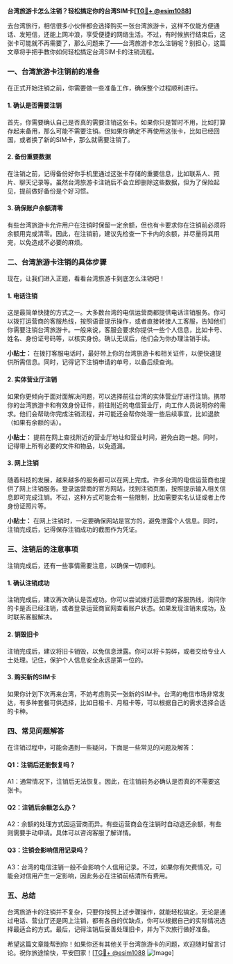 **台湾旅游卡怎么注销？轻松搞定你的台湾SIM卡[[TG💪+ @esim1088](https://t.me/s/esim1088)]**

去台湾旅行，相信很多小伙伴都会选择购买一张台湾旅游卡，这样不仅能方便通话、发短信，还能上网冲浪，享受便捷的网络生活。不过，有时候旅行结束后，这张卡可能就不再需要了，那么问题来了——台湾旅游卡怎么注销呢？别担心，这篇文章将手把手教你如何轻松搞定台湾SIM卡的注销流程。

### **一、台湾旅游卡注销前的准备**

在正式开始注销之前，你需要做一些准备工作，确保整个过程顺利进行。

#### **1. 确认是否需要注销**
首先，你需要确认自己是否真的需要注销这张卡。如果你只是暂时不用，比如打算存起来备用，那么可能不需要注销。但如果你确定不再使用这张卡，比如已经回国，或者换了新的SIM卡，那么就需要注销了。

#### **2. 备份重要数据**
在注销之前，记得备份好你手机里通过这张卡存储的重要信息，比如联系人、照片、聊天记录等。虽然台湾旅游卡注销后不会立即删除这些数据，但为了保险起见，提前做好备份是个好习惯。

#### **3. 确保账户余额清零**
有些台湾旅游卡允许用户在注销时保留一定余额，但也有卡要求你在注销前必须将余额用完或清零。因此，在注销前，建议先检查一下卡内的余额，并尽量将其用完，以免造成不必要的麻烦。

### **二、台湾旅游卡注销的具体步骤**

现在，让我们进入正题，看看台湾旅游卡到底怎么注销吧！

#### **1. 电话注销**
这是最简单快捷的方式之一。大多数台湾的电信运营商都提供电话注销服务。你可以拨打运营商的客服热线，按照语音提示操作，或者直接转接人工客服，告知他们你需要注销台湾旅游卡。一般来说，客服会要求你提供一些个人信息，比如卡号、姓名、身份证号码等，以核实身份。确认无误后，他们会为你办理注销手续。

**小贴士：** 在拨打客服电话时，最好带上你的台湾旅游卡和相关证件，以便快速提供所需信息。同时，记得记下注销申请的单号，以备后续查询。

#### **2. 实体营业厅注销**
如果你更倾向于面对面解决问题，可以选择前往台湾的实体营业厅进行注销。携带你的台湾旅游卡和有效身份证件，前往附近的电信营业厅，向工作人员说明你的需求。他们会帮助你完成注销流程，并可能还会帮你处理一些后续事宜，比如退款（如果有余额的话）。

**小贴士：** 提前在网上查找附近的营业厅地址和营业时间，避免白跑一趟。同时，记得带上所有必要的文件和物品，以免遗漏。

#### **3. 网上注销**
随着科技的发展，越来越多的服务都可以在网上完成。许多台湾的电信运营商也提供了网上注销服务。登录运营商的官方网站，找到注销页面，按照提示输入相关信息即可完成注销。不过，这种方式可能会有一些限制，比如需要实名认证或者上传身份证照片等。

**小贴士：** 在网上注销时，一定要确保网站是官方的，避免泄露个人信息。同时，注销完成后，记得保存注销成功的截图作为凭证。

### **三、注销后的注意事项**

注销完成后，还有一些事情需要注意，以确保一切顺利。

#### **1. 确认注销成功**
注销完成后，建议再次确认是否成功。你可以尝试拨打运营商的客服热线，询问你的卡是否已经注销，或者登录运营商官网查看账户状态。如果发现注销未成功，及时联系客服解决。

#### **2. 销毁旧卡**
注销完成后，建议将旧卡销毁，以免信息泄露。你可以将卡剪碎，或者交给专业人士处理。记住，保护个人信息安全永远是第一位的。

#### **3. 购买新的SIM卡**
如果你计划下次再来台湾，不妨考虑购买一张新的SIM卡。台湾的电信市场非常发达，有多种套餐可供选择，比如日租卡、月租卡等，可以根据自己的需求选择合适的卡种。

### **四、常见问题解答**

在注销过程中，可能会遇到一些疑问，下面是一些常见的问题及解答：

#### **Q1：注销后还能恢复吗？**
A1：通常情况下，注销后无法恢复。因此，在注销前务必确认是否真的不需要这张卡。

#### **Q2：注销后余额怎么办？**
A2：余额的处理方式因运营商而异。有些运营商会在注销时自动退还余额，有些则需要手动申请。具体可以咨询客服了解详情。

#### **Q3：注销会影响信用记录吗？**
A3：台湾的电信注销一般不会影响个人信用记录。不过，如果你有欠费情况，可能会对信用产生一定影响，因此务必在注销前结清所有费用。

### **五、总结**

台湾旅游卡的注销并不复杂，只要你按照上述步骤操作，就能轻松搞定。无论是通过电话、营业厅还是网上注销，都有各自的优缺点，你可以根据自己的实际情况选择最适合的方式。最后，记得注销后妥善处理旧卡，并为下次旅行做好准备。

希望这篇文章能帮到你！如果你还有其他关于台湾旅游卡的问题，欢迎随时留言讨论。祝你旅途愉快，平安回家！[[TG💪+ @esim1088](https://t.me/s/esim1088) ![Image](https://i.postimg.cc/4NQfJmqS/Snipaste-2025-05-13-00-14-12.png)]